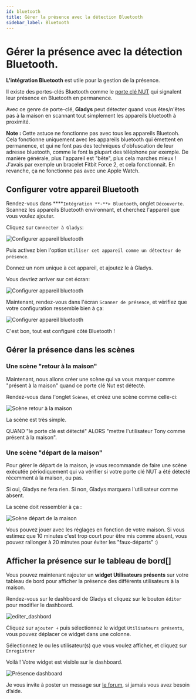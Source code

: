 ```yaml
---
id: bluetooth
title: Gérer la présence avec la détection Bluetooth
sidebar_label: Bluetooth
---
```


# Gérer la présence avec la détection Bluetooth.

**L'intégration Bluetooth** est utile pour la gestion de la présence.

Il existe des portes-clés Bluetooth comme le [porte clé NUT](https://www.amazon.fr/NUT-%C3%89crou-Mini-Bluetooth-Tracker/dp/B01M664D98/ref=sr_1_1?tag=gladproj-21) qui signalent leur présence en Bluetooth en permanence.

Avec ce genre de porte-clé, **Gladys** peut détecter quand vous êtes/n'êtes pas à la maison en scannant tout simplement les appareils bluetooth à proximité.

**Note :** Cette astuce ne fonctionne pas avec tous les appareils Bluetooh. Cela fonctionne uniquement avec les appareils bluetooth qui émettent en permanence, et qui ne font pas des techniques d'obfuscation de leur adresse bluetooth, comme le font la plupart des téléphone par exemple. De manière générale, plus l'appareil est "bête", plus cela marches mieux ! J'avais par exemple un bracelet Fitbit Force 2, et cela fonctionnait. En revanche, ça ne fonctionne pas avec une Apple Watch.

## Configurer votre appareil Bluetooth

Rendez-vous dans ****`Intégration **-**> Bluetooth`, onglet `Découverte`. Scannez les appareils Bluetooth environnant, et cherchez l'appareil que vous voulez ajouter.

Cliquez sur `Connecter à Gladys`:

![Configurer appareil bluetooth](../../../../../static/img/docs/fr/configuration/bluetooth/configurer-appareil-bluetooth.png)

Puis activez bien l'option `Utiliser cet appareil comme un détecteur de présence`.

Donnez un nom unique à cet appareil, et ajoutez le à Gladys.

Vous devriez arriver sur cet écran:

![Configurer appareil bluetooth](../../../../../static/img/docs/fr/configuration/bluetooth/liste-bluetooth.png)

Maintenant, rendez-vous dans l'écran `Scanner de présence`, et vérifiez que votre configuration ressemble bien à ça:

![Configurer appareil bluetooth](../../../../../static/img/docs/fr/configuration/bluetooth/parametres-bluetooth.png)

C'est bon, tout est configuré côté Bluetooth !

## Gérer la présence dans les scènes

### Une scène "retour à la maison"

Maintenant, nous allons créer une scène qui va vous marquer comme "présent à la maison" quand ce porte clé Nut est détecté.

Rendez-vous dans l'onglet `Scènes`, et créez une scène comme celle-ci:

![Scène retour à la maison](../../../../../static/img/docs/fr/configuration/bluetooth/retour-maison-scene.png)

La scène est très simple.

QUAND "le porte clé est détecté" ALORS "mettre l'utilisateur Tony comme présent à la maison".

### Une scène "départ de la maison"

Pour gérer le départ de la maison, je vous recommande de faire une scène exécutée périodiquement qui va vérifier si votre porte clé NUT a été détecté récemment à la maison, ou pas.

Si oui, Gladys ne fera rien. Si non, Gladys marquera l'utilisateur comme absent.

La scène doit ressembler à ça :

![Scène départ de la maison](../../../../../static/img/docs/fr/configuration/bluetooth/depart-maison-scene.png)

Vous pouvez jouer avec les réglages en fonction de votre maison. Si vous estimez que 10 minutes c'est trop court pour être mis comme absent, vous pouvez rallonger à 20 minutes pour éviter les "faux-départs" :)

## Afficher la présence sur le tableau de bord[]

Vous pouvez maintenant rajouter un **widget Utilisateurs présents** sur votre tableau de bord pour afficher la présence des différents utilisateurs à la maison.

Rendez-vous sur le dashboard de Gladys et cliquez sur le bouton `éditer` pour modifier le dashboard.

![editer_dashbord](../../../../../static/img/docs/fr/configuration/bluetooth/editer_dashboard.png)

Cliquez sur `ajouter +` puis sélectionnez le widget `Utilisateurs présents`, vous pouvez déplacer ce widget dans une colonne.

Sélectionnez le ou les utilisateur(s) que vous voulez afficher, et cliquez sur `Enregistrer`  

Voilà ! Votre widget est visible sur le dashboard.

![Présence dashboard](../../../../../static/img/docs/fr/configuration/bluetooth/presence-dashboard.png)

Je vous invite à poster un message sur [le forum](https://community.gladysassistant.com/), si jamais vous avez besoin d’aide.
